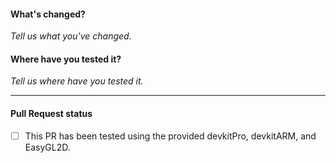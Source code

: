 <!--- ##### REMEMBER TO ALWAYS TEST YOUR PR! -->
#### What's changed?

_Tell us what you've changed._

#### Where have you tested it?

_Tell us where have you tested it._

*** 
#### Pull Request status
- [ ]  This PR has been tested using the provided devkitPro, devkitARM, and EasyGL2D.  
